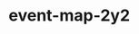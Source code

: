 # event-map-2y2
<!--Juan Sebastian Barragan: Ayudaría a entender más  la funcionalidad de la aplicación tener la descripción en el readme -->
